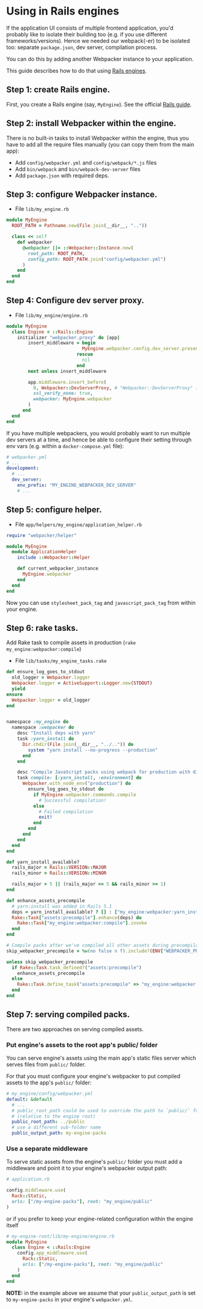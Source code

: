 # Using in Rails engines

If the application UI consists of multiple frontend application, you'd probably like to isolate their building too (e.g. if you use different frameworks/versions). Hence we needed our webpack(-er) to be isolated too: separate `package.json`, dev server, compilation process.

You can do this by adding another Webpacker instance to your application.

This guide describes how to do that using [Rails engines](https://guides.rubyonrails.org/engines.html).


## Step 1: create Rails engine.

First, you create a Rails engine (say, `MyEngine`). See the official [Rails guide](https://guides.rubyonrails.org/engines.html).

## Step 2: install Webpacker within the engine.

There is no built-in tasks to install Webpacker within the engine, thus you have to add all the require files manually (you can copy them from the main app):
- Add `config/webpacker.yml` and `config/webpack/*.js` files
- Add `bin/webpack` and `bin/webpack-dev-server` files
- Add `package.json` with required deps.


## Step 3: configure Webpacker instance.

- File `lib/my_engine.rb`

```ruby
module MyEngine
  ROOT_PATH = Pathname.new(File.join(__dir__, ".."))

  class << self
    def webpacker
      @webpacker ||= ::Webpacker::Instance.new(
        root_path: ROOT_PATH,
        config_path: ROOT_PATH.join("config/webpacker.yml")
      )
    end
  end
end
```

## Step 4: Configure dev server proxy.

- File `lib/my_engine/engine.rb`

```ruby
module MyEngine
  class Engine < ::Rails::Engine
    initializer "webpacker.proxy" do |app|
        insert_middleware = begin
                            MyEngine.webpacker.config.dev_server.present?
                          rescue
                            nil
                          end
        next unless insert_middleware

        app.middleware.insert_before(
          0, Webpacker::DevServerProxy, # "Webpacker::DevServerProxy" if Rails version < 5
          ssl_verify_none: true,
          webpacker: MyEngine.webpacker
        )
      end
  end
end
```

If you have multiple webpackers, you would probably want to run multiple dev servers at a time, and hence be able to configure their setting through env vars (e.g. within a `docker-compose.yml` file):

```yml
# webpacker.yml
# ...
development:
  # ...
  dev_server:
    env_prefix: "MY_ENGINE_WEBPACKER_DEV_SERVER"
    # ...
```

## Step 5: configure helper.

- File `app/helpers/my_engine/application_helper.rb`

```ruby
require "webpacker/helper"

module MyEngine
  module ApplicationHelper
    include ::Webpacker::Helper

    def current_webpacker_instance
      MyEngine.webpacker
    end
  end
end
```

Now you can use `stylesheet_pack_tag` and `javascript_pack_tag` from within your engine.

## Step 6: rake tasks.

Add Rake task to compile assets in production (`rake my_engine:webpacker:compile`)

- File `lib/tasks/my_engine_tasks.rake`

```ruby
def ensure_log_goes_to_stdout
  old_logger = Webpacker.logger
  Webpacker.logger = ActiveSupport::Logger.new(STDOUT)
  yield
ensure
  Webpacker.logger = old_logger
end


namespace :my_engine do
  namespace :webpacker do
    desc "Install deps with yarn"
    task :yarn_install do
      Dir.chdir(File.join(__dir__, "../..")) do
        system "yarn install --no-progress --production"
      end
    end

    desc "Compile JavaScript packs using webpack for production with digests"
    task compile: [:yarn_install, :environment] do
      Webpacker.with_node_env("production") do
        ensure_log_goes_to_stdout do
          if MyEngine.webpacker.commands.compile
            # Successful compilation!
          else
            # Failed compilation
            exit!
          end
        end
      end
    end
  end
end

def yarn_install_available?
  rails_major = Rails::VERSION::MAJOR
  rails_minor = Rails::VERSION::MINOR

  rails_major > 5 || (rails_major == 5 && rails_minor >= 1)
end

def enhance_assets_precompile
  # yarn:install was added in Rails 5.1
  deps = yarn_install_available? ? [] : ["my_engine:webpacker:yarn_install"]
  Rake::Task["assets:precompile"].enhance(deps) do
    Rake::Task["my_engine:webpacker:compile"].invoke
  end
end

# Compile packs after we've compiled all other assets during precompilation
skip_webpacker_precompile = %w(no false n f).include?(ENV["WEBPACKER_PRECOMPILE"])

unless skip_webpacker_precompile
  if Rake::Task.task_defined?("assets:precompile")
    enhance_assets_precompile
  else
    Rake::Task.define_task("assets:precompile" => "my_engine:webpacker:compile")
  end
end
```

## Step 7: serving compiled packs.

There are two approaches on serving compiled assets.

### Put engine's assets to the root app's public/ folder

You can serve engine's assets using the main app's static files server which serves files from `public/` folder.

For that you must configure your engine's webpacker to put compiled assets to the app's `public/` folder:

```yml
# my_engine/config/webpacker.yml
default: &default
  # ...
  # public_root_path could be used to override the path to `public/` folder
  # (relative to the engine root)
  public_root_path: ../public
  # use a different sub-folder name
  public_output_path: my-engine-packs
```

### Use a separate middleware

To serve static assets from the engine's `public/` folder you must add a middleware and point it to your engine's webpacker output path:

```ruby
# application.rb

config.middleware.use(
  Rack::Static,
  urls: ["/my-engine-packs"], root: "my_engine/public"
)
```
or if you prefer to keep your engine-related configuration within the engine itself

```ruby
# my-engine-root/lib/my-engine/engine.rb
module MyEngine
  class Engine < ::Rails:Engine
    config.app_middleware.use(
      Rack::Static,
      urls: ["/my-engine-packs"], root: "my_engine/public"
    )
  end
end
```

**NOTE:** in the example above we assume that your `public_output_path` is set to `my-engine-packs` in your engine's `webpacker.yml`.
